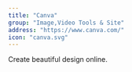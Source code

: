```yaml
---
title: "Canva"
group: "Image,Video Tools & Site"
address: "https://www.canva.com/"
icon: "canva.svg"
---
```


Create beautiful design online. 
